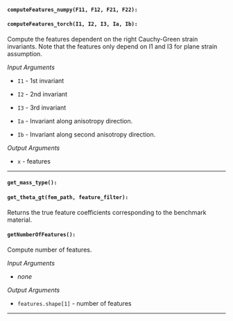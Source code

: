 #### `computeFeatures_numpy(F11, F12, F21, F22):`



#### `computeFeatures_torch(I1, I2, I3, Ia, Ib):`

Compute the features dependent on the right Cauchy-Green strain invariants.
Note that the features only depend on I1 and I3 for plane strain assumption.

_Input Arguments_

- `I1` - 1st invariant
   
- `I2` - 2nd invariant
   
- `I3` - 3rd invariant
   
- `Ia` - Invariant along anisotropy direction.
   
- `Ib` - Invariant along second anisotropy direction.
   
_Output Arguments_

- `x` - features
   
---
   

#### `get_mass_type():`



#### `get_theta_gt(fem_path, feature_filter):`

Returns the true feature coefficients corresponding to the benchmark material.


#### `getNumberOfFeatures():`

Compute number of features.

_Input Arguments_

- _none_
   
_Output Arguments_

- `features.shape[1]` - number of features
   
---
   